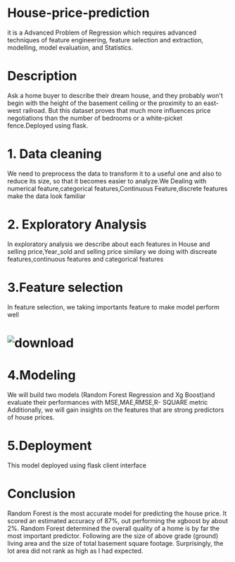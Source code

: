 # House-price-prediction
it is a Advanced Problem of Regression which requires advanced techniques of feature engineering, feature selection and extraction, modelling, model evaluation, and Statistics.
# Description
Ask a home buyer to describe their dream house, and they probably won't begin with the height of the basement ceiling or the proximity to an east-west railroad. But this  dataset proves that much more influences price negotiations than the number of bedrooms or a white-picket fence.Deployed using flask.
# 1. Data cleaning
   We need to preprocess the data to transform it to a useful one and also to reduce its size, so that it becomes easier to analyze.We Dealing with numerical feature,categorical features,Continuous Feature,discrete features make the data look familiar 
# 2. Exploratory Analysis
   In exploratory analysis we describe about each features in House and selling price,Year_sold and selling price similary we doing with discreate features,continuous features and categorical features
# 3.Feature selection
   In feature selection, we taking importants feature to make model perform well

# ![download](https://user-images.githubusercontent.com/65457521/89714364-97f8d400-d9bb-11ea-85e9-be6acdd28e4d.png)
# 4.Modeling
We will build two models (Random Forest Regression and Xg Boost)and evaluate their performances with MSE,MAE,RMSE,R- SQUARE metric Additionally, we will gain insights on the features that are strong predictors of house prices.
# 5.Deployment
 This model deployed using flask client interface
# Conclusion
Random Forest is the most accurate model for predicting the house price. It scored an estimated accuracy of 87%, out performing the xgboost by about 2%. Random Forest determined the overall quality of a home is by far the most important predictor. Following are the size of above grade (ground) living area and the size of total basement square footage. Surprisingly, the lot area did not rank as high as I had expected.
 
